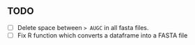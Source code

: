 ## TODO
- [ ] Delete space between `> AUGC` in all fasta files.
- [ ] Fix R function which converts a dataframe into a FASTA file
